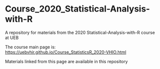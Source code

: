 # Course_2020_Statistical-Analysis-with-R

A repository for materials from the 2020 Statistical-Analysis-with-R course at UEB

The course main page is: https://uebvhir.github.io/Course_StatisticsR_2020-VHIO.html

Materials linked from this page are available in this repository



